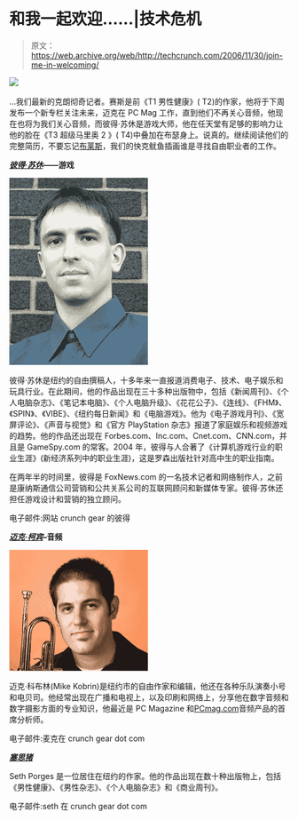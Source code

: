 # 和我一起欢迎……|技术危机

> 原文：<https://web.archive.org/web/http://techcrunch.com/2006/11/30/join-me-in-welcoming/>

![](img/13e1e239d44e365162587a32152adc69.png)

…我们最新的克朗彻奇记者。赛斯是前《T1 男性健康》( T2)的作家，他将于下周发布一个新专栏关注未来，迈克在 PC Mag 工作，直到他们不再关心音频，他现在也将为我们关心音频，而彼得·苏休是游戏大师，他在任天堂有足够的影响力让他的脸在《T3 超级马里奥 2 》( T4)中叠加在布瑟身上。说真的。继续阅读他们的完整简历，不要忘记[布莱斯](https://web.archive.org/web/20130627204300/http://www.brycedurbin.com/)，我们的快克鱿鱼插画谁是寻找自由职业者的工作。

***[彼得·苏休](https://web.archive.org/web/20130627204300/http://crunchgear.com/author/peter)*——游戏**

![peter_suciu_headshot.jpg](img/24416b546d160f722ddb756ba62dc028.png)

彼得·苏休是纽约的自由撰稿人，十多年来一直报道消费电子、技术、电子娱乐和玩具行业。在此期间，他的作品出现在三十多种出版物中，包括《新闻周刊》、《个人电脑杂志》、《笔记本电脑》、《个人电脑升级》、《花花公子》、《连线》、《FHM》、《SPIN》、《VIBE》、《纽约每日新闻》和《电脑游戏》。他为《电子游戏月刊》、《宽屏评论》、《声音与视觉》和《官方 PlayStation 杂志》报道了家庭娱乐和视频游戏的趋势。他的作品还出现在 Forbes.com、Inc.com、Cnet.com、CNN.com，并且是 GameSpy.com 的常客。2004 年，彼得与人合著了《计算机游戏行业的职业生涯》(新经济系列中的职业生涯)，这是罗森出版社针对高中生的职业指南。

在两年半的时间里，彼得是 FoxNews.com 的一名技术记者和网络制作人，之前是康纳斯通信公司营销和公共关系公司的互联网顾问和新媒体专家。彼得·苏休还担任游戏设计和营销的独立顾问。

电子邮件:网站 crunch gear 的彼得

***[迈克·柯宾](https://web.archive.org/web/20130627204300/http://crunchgear.com/author/mike)*–音频**

![kobrin3.jpg](img/dcfb31b99af3cf76801ae9c82047748b.png)

迈克·科布林(Mike Kobrin)是纽约市的自由作家和编辑，他还在各种乐队演奏小号和电贝司。他经常出现在广播和电视上，以及印刷和网络上，分享他在数字音频和数字摄影方面的专业知识，他最近是 PC Magazine 和[PCmag.com](https://web.archive.org/web/20130627204300/http://www.pcmag.com/)音频产品的首席分析师。

电子邮件:麦克在 crunch gear dot com

***[塞思猪](https://web.archive.org/web/20130627204300/http://crunchgear.com/author/seth)***

Seth Porges 是一位居住在纽约的作家。他的作品出现在数十种出版物上，包括《男性健康》、《男性杂志》、《个人电脑杂志》和《商业周刊》。

电子邮件:seth 在 crunch gear dot com